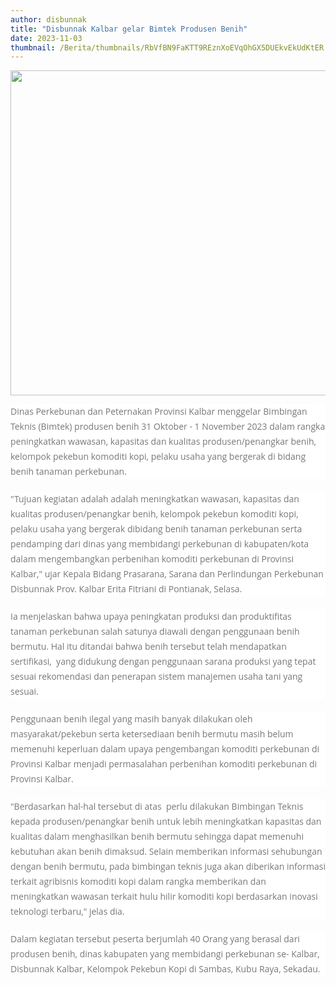 ```yaml
---
author: disbunnak
title: "Disbunnak Kalbar gelar Bimtek Produsen Benih"
date: 2023-11-03
thumbnail: /Berita/thumbnails/RbVfBN9FaKTT9REznXoEVqOhGX5DUEkvEkUdKtER.png
---
```

<p><img src="/images/4xACvrD7hwuSylvaL4oy.png" alt="" width="1000" height="520" /></p>
<p style="box-sizing: border-box; margin: 0px 0px 20px; color: #777777; line-height: 24px; font-family: 'Open Sans', Arial, sans-serif; font-size: 14px; background-color: #ffffff;">Dinas Perkebunan dan Peternakan Provinsi Kalbar menggelar Bimbingan Teknis (Bimtek) produsen benih 31 Oktober - 1 November 2023 dalam rangka peningkatkan wawasan, kapasitas dan kualitas produsen/penangkar benih, kelompok pekebun komoditi kopi, pelaku usaha yang bergerak di bidang benih tanaman perkebunan.</p>
<p style="box-sizing: border-box; margin: 0px 0px 20px; color: #777777; line-height: 24px; font-family: 'Open Sans', Arial, sans-serif; font-size: 14px; background-color: #ffffff;">"Tujuan kegiatan adalah adalah meningkatkan wawasan, kapasitas dan kualitas produsen/penangkar benih, kelompok pekebun komoditi kopi, pelaku usaha yang bergerak dibidang benih tanaman perkebunan serta pendamping dari dinas yang membidangi perkebunan di kabupaten/kota dalam mengembangkan perbenihan komoditi perkebunan di Provinsi Kalbar," ujar Kepala Bidang Prasarana, Sarana dan Perlindungan Perkebunan Disbunnak Prov. Kalbar Erita Fitriani di Pontianak, Selasa.</p>
<p style="box-sizing: border-box; margin: 0px 0px 20px; color: #777777; line-height: 24px; font-family: 'Open Sans', Arial, sans-serif; font-size: 14px; background-color: #ffffff;">Ia menjelaskan bahwa upaya peningkatan produksi dan produktifitas tanaman perkebunan salah satunya diawali dengan penggunaan benih bermutu. Hal itu ditandai bahwa benih tersebut telah mendapatkan sertifikasi,&nbsp; yang didukung dengan penggunaan sarana produksi yang tepat sesuai rekomendasi dan penerapan sistem manajemen usaha tani yang sesuai.</p>
<p style="box-sizing: border-box; margin: 0px 0px 20px; color: #777777; line-height: 24px; font-family: 'Open Sans', Arial, sans-serif; font-size: 14px; background-color: #ffffff;">Penggunaan benih ilegal yang masih banyak dilakukan oleh masyarakat/pekebun serta ketersediaan benih bermutu masih belum memenuhi keperluan dalam upaya pengembangan komoditi perkebunan di Provinsi Kalbar menjadi permasalahan perbenihan komoditi perkebunan di Provinsi Kalbar.</p>
<p style="box-sizing: border-box; margin: 0px 0px 20px; color: #777777; line-height: 24px; font-family: 'Open Sans', Arial, sans-serif; font-size: 14px; background-color: #ffffff;">"Berdasarkan hal-hal tersebut di atas&nbsp; perlu dilakukan Bimbingan Teknis kepada produsen/penangkar benih untuk lebih meningkatkan kapasitas dan kualitas dalam menghasilkan benih bermutu sehingga dapat memenuhi kebutuhan akan benih dimaksud. Selain memberikan informasi sehubungan dengan benih bermutu, pada bimbingan teknis juga akan diberikan informasi terkait agribisnis komoditi kopi dalam rangka memberikan dan meningkatkan wawasan terkait hulu hilir komoditi kopi berdasarkan inovasi teknologi terbaru," jelas dia.</p>
<p style="box-sizing: border-box; margin: 0px 0px 20px; color: #777777; line-height: 24px; font-family: 'Open Sans', Arial, sans-serif; font-size: 14px; background-color: #ffffff;">Dalam kegiatan tersebut peserta berjumlah 40 Orang yang berasal dari produsen benih, dinas kabupaten yang membidangi perkebunan se- Kalbar, Disbunnak Kalbar, Kelompok Pekebun Kopi di Sambas, Kubu Raya, Sekadau.</p>